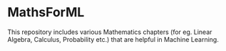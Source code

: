 # MathsForML
This repository includes various Mathematics chapters (for eg. Linear Algebra, Calculus, Probability etc.) that are helpful in Machine Learning.
